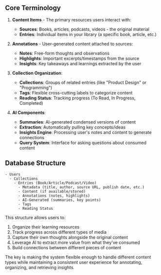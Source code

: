 ## Core Terminology

1. **Content Items** - The primary resources users interact with:
   - **Sources**: Books, articles, podcasts, videos - the original material
   - **Entries**: Individual items in your library (a specific book, article, etc.)

2. **Annotations** - User-generated content attached to sources:
   - **Notes**: Free-form thoughts and observations
   - **Highlights**: Important excerpts/timestamps from the source
   - **Insights**: Key takeaways and learnings extracted by the user

3. **Collection Organization**:
   - **Collections**: Groups of related entries (like "Product Design" or "Programming")
   - **Tags**: Flexible cross-cutting labels to categorize content
   - **Reading Status**: Tracking progress (To Read, In Progress, Completed)

4. **AI Components**:
   - **Summaries**: AI-generated condensed versions of content
   - **Extraction**: Automatically pulling key concepts/ideas
   - **Insights Engine**: Processing user's notes and content to generate connections
   - **Query System**: Interface for asking questions about consumed content

## Database Structure

```
- Users
  - Collections
    - Entries (Book/Article/Podcast/Video)
      - Metadata (title, author, source URL, publish date, etc.)
      - Content (if available/stored)
      - Annotations (notes, highlights)
      - AI-Generated (summaries, key points)
      - Tags
      - Reading Status
```

This structure allows users to:
1. Organize their learning resources
2. Track progress across different types of media
3. Capture their own thoughts alongside the original content
4. Leverage AI to extract more value from what they've consumed
5. Build connections between different pieces of content

The key is making the system flexible enough to handle different content types while maintaining a consistent user experience for annotating, organizing, and retrieving insights.
